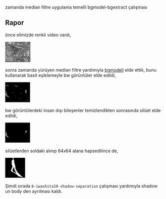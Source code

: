 zamanda median filtre uygulama temelli bgmodel-bgextract çalışması

## Rapor

önce elimizde renkli video vardı,

![giriş video](https://github.com/19bal/shadow/raw/master/7-medfilt-bgmodel/assets/surveillance.gif)

sonra zamanda yürüyen median filtre yardımıyla [bgmodeli](http://cloud.github.com/downloads/19bal/shadow/bg_model.png) elde ettik, bunu kullanarak basit eşiklemeyle bw görüntüler elde edildi,

![bw](https://github.com/19bal/shadow/raw/master/7-medfilt-bgmodel/assets/bw.gif)

bw görüntülerdeki insan dışı bileşenler temizlendikten sonrasında silüet elde edildi,

![siluet](https://github.com/19bal/shadow/raw/master/7-medfilt-bgmodel/assets/siluet.gif)

silüetlerden soldaki alınıp 64x64 alana hapsedilince de,

![64x64](https://github.com/19bal/shadow/raw/master/7-medfilt-bgmodel/assets/64x64.gif)

Şimdi sırada `8-iwashita10-shadow-separation` çalışması yardımıyla shadow un body den ayrılması kaldı.
